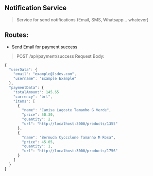 ## Notification Service

> Service for send notifications (Email, SMS, Whatsapp... whatever)

## Routes:

- Send Email for payment success

> POST /api/payment/success
> Request Body:

```js
{
  "userData": {
    "email": "example@lsdev.com",
    "username": "Example Example"
  },
  "paymentData": {
    "totalAmount": 145.65
    "currency": "brl",
    "items": [
      {
        "name": "Camisa Lagoste Tamanho G Verde",
        "price": 50.30,
        "quantity": 2,
        "url": "http://localhost:3000/products/1355"
      },
      {
        "name": "Bermuda Cyccclone Tamanho M Rosa",
        "price": 45.05,
        "quantity": 1,
        "url": "http://localhost:3000/products/1756"
      }
    ]
  }
}
```
